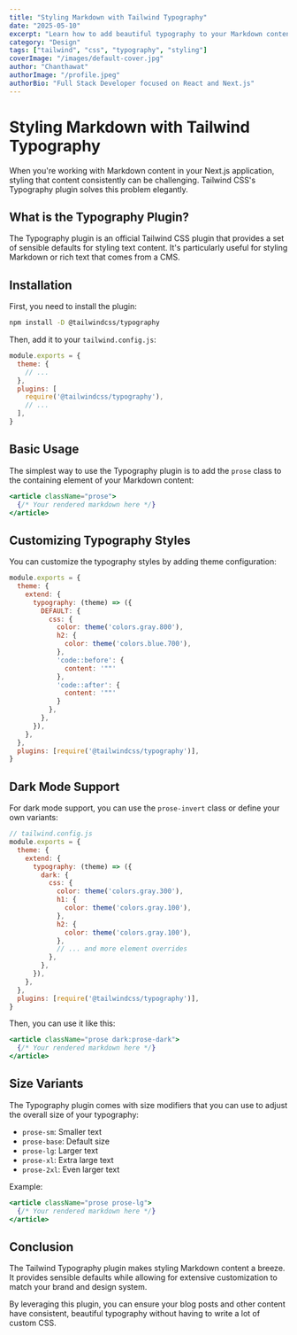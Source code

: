 ```yaml
---
title: "Styling Markdown with Tailwind Typography"
date: "2025-05-10"
excerpt: "Learn how to add beautiful typography to your Markdown content using Tailwind's typography plugin"
category: "Design"
tags: ["tailwind", "css", "typography", "styling"]
coverImage: "/images/default-cover.jpg"
author: "Chanthawat"
authorImage: "/profile.jpeg"
authorBio: "Full Stack Developer focused on React and Next.js"
---
```


# Styling Markdown with Tailwind Typography

When you're working with Markdown content in your Next.js application, styling that content consistently can be challenging. Tailwind CSS's Typography plugin solves this problem elegantly.

## What is the Typography Plugin?

The Typography plugin is an official Tailwind CSS plugin that provides a set of sensible defaults for styling text content. It's particularly useful for styling Markdown or rich text that comes from a CMS.

## Installation

First, you need to install the plugin:

```bash
npm install -D @tailwindcss/typography
```

Then, add it to your `tailwind.config.js`:

```js
module.exports = {
  theme: {
    // ...
  },
  plugins: [
    require('@tailwindcss/typography'),
    // ...
  ],
}
```

## Basic Usage

The simplest way to use the Typography plugin is to add the `prose` class to the containing element of your Markdown content:

```jsx
<article className="prose">
  {/* Your rendered markdown here */}
</article>
```

## Customizing Typography Styles

You can customize the typography styles by adding theme configuration:

```js
module.exports = {
  theme: {
    extend: {
      typography: (theme) => ({
        DEFAULT: {
          css: {
            color: theme('colors.gray.800'),
            h2: {
              color: theme('colors.blue.700'),
            },
            'code::before': {
              content: '""'
            },
            'code::after': {
              content: '""'
            }
          },
        },
      }),
    },
  },
  plugins: [require('@tailwindcss/typography')],
}
```

## Dark Mode Support

For dark mode support, you can use the `prose-invert` class or define your own variants:

```js
// tailwind.config.js
module.exports = {
  theme: {
    extend: {
      typography: (theme) => ({
        dark: {
          css: {
            color: theme('colors.gray.300'),
            h1: {
              color: theme('colors.gray.100'),
            },
            h2: {
              color: theme('colors.gray.100'),
            },
            // ... and more element overrides
          },
        },
      }),
    },
  },
  plugins: [require('@tailwindcss/typography')],
}
```

Then, you can use it like this:

```jsx
<article className="prose dark:prose-dark">
  {/* Your rendered markdown here */}
</article>
```

## Size Variants

The Typography plugin comes with size modifiers that you can use to adjust the overall size of your typography:

- `prose-sm`: Smaller text
- `prose-base`: Default size
- `prose-lg`: Larger text
- `prose-xl`: Extra large text
- `prose-2xl`: Even larger text

Example:

```jsx
<article className="prose prose-lg">
  {/* Your rendered markdown here */}
</article>
```

## Conclusion

The Tailwind Typography plugin makes styling Markdown content a breeze. It provides sensible defaults while allowing for extensive customization to match your brand and design system.

By leveraging this plugin, you can ensure your blog posts and other content have consistent, beautiful typography without having to write a lot of custom CSS.
